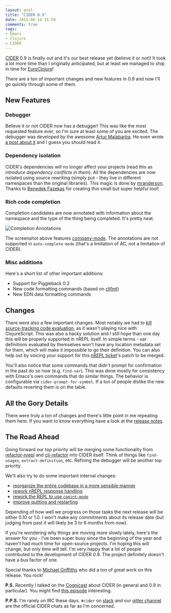 ```yaml
---
layout: post
title: "CIDER 0.9"
date: 2015-06-16 15:59
comments: true
tags:
- Emacs
- Clojure
- CIDER
---
```


[CIDER](https://github.com/clojure-emacs/cider) 0.9 is finally out and
it's our best release yet (believe it or not)! It took a lot
more time than I originally anticipated, but at least we managed to
ship in time for [EuroClojure](http://euroclojure.org)!

There are a ton of important changes and new features in 0.9 and now I'll go
quickly through some of them.

<!--more-->
## New Features

### Debugger

Believe it or not CIDER now has a debugger! This was like
the most requested feature ever, so I'm sure at least some of you are
excited. The debugger was developed by the awesome
[Artur Malabarba](http://endlessparentheses.com). He even wrote
[a post about it](http://endlessparentheses.com/cider-debug-a-visual-interactive-debugger-for-clojure.html)
and I guess you should read it.

### Dependency isolation

CIDER's dependencies will no longer affect your projects (read this as
_introduce dependency conflicts in them_). All the dependencies are
now isolated using source rewriting (simply put - they live in
different namespaces than the original libraries). This magic is done by
[mranderson](https://github.com/benedekfazekas/mranderson). Thanks to
[Benedek Fazekas](https://github.com/benedekfazekas) for creating this
small but super helpful tool!

### Rich code completion

Completion candidates are now annotated with information about the
namespace and the type of the thing being completed. It's pretty neat.

![Completion Annotations](https://raw.githubusercontent.com/clojure-emacs/cider/master/doc/images/completion-annotations.png)

The screenshot above features
[company-mode](http://company-mode.github.io/). The annotations are
not supported in `auto-complete-mode` (that's a limitation of AC, not
a limitation of CIDER).

### Misc additions

Here's a short list of other important additions:

* Support for Piggieback 0.2
* New code formatting commands (based on [cljfmt](https://github.com/weavejester/cljfmt))
* New EDN data formatting commands

## Changes

There were also a few important changes. Most notably we had to
[kill source-tracking code evaluation](https://github.com/clojure-emacs/cider/issues/1088),
as it wasn't playing nice with ClojureScript. This was also a hacky
solution and I still hope than one day this will be properly supported
in nREPL itself. In simple terms - var definitions evaluated by
themselves won't have any location metadata set for them, which will
make it impossible to go their definition.  You can also help out by
voicing your support for this
[nREPL ticket](http://dev.clojure.org/jira/browse/NREPL-59)'s patch to
be merged.

You'll also notice that some commands that didn't prompt for
confirmation in the past do so now (e.g. `find-var`).  This was done mostly for
consistency with Emacs's own commands that do similar things. The
behavior is configurable via `cider-prompt-for-symbol`. If a ton of
people dislike the new defaults reverting them is on the table.

## All the Gory Details

There were truly a ton of changes and there's little point in me
repeating them here. If you want to know everything have a look at the
[release notes](https://github.com/clojure-emacs/cider/releases/tag/v0.9.0).

## The Road Ahead

Going forward our top priority will be merging some functionality from
[refactor-nrepl](https://github.com/clojure-emacs/refactor-nrepl) and
[clj-refactor](https://github.com/clojure-emacs/clj-refactor.el) into
CIDER itself.  Think of things like `find-usages`,
`extract-definition`, etc. Refining the debugger will be another top
priority.

We'll also try to do some important internal changes:

- [reorganize the entire codebase in a more sensible manner](https://github.com/clojure-emacs/cider/issues/1068)
- [rework nREPL response handling](https://github.com/clojure-emacs/cider/issues/1099)
- [rework the REPL to use `comint-mode`](https://github.com/clojure-emacs/cider/issues/709)
- [improve quitting and restarting](https://github.com/clojure-emacs/cider/issues/732)

Depending of how well we progress on those tasks the next release will
be either 0.10 or 1.0. I won't make any commitments about its release
date (but judging from past it will likely be 3 to 6 months from now).

If you're wondering why things are moving more slowly lately, here's
the answer for you - I've been super busy since the beginning of the
year and haven't had much time for open-source projects. I'm hoping
this will change, but only time will tell.  I'm very happy that a lot
of people contributed to the development of CIDER 0.9. The project
definitely doesn't have a bus factor of one.

Special thanks to [Michael Griffiths](https://github.com/cichli) who
did a ton of great work on this release. You rock!

**P.S.** Recently I talked on the
[Cognicast](http://blog.cognitect.com/cognicast) about CIDER (in
general and 0.9 in particular). You might find
[this episode](http://blog.cognitect.com/cognicast/080) interesting.

**P.P.S.** I'm rarely on IRC these days. `#cider` on
  [slack](https://clojurians.slack.com/) and our
  [gitter channel](https://gitter.im/clojure-emacs/cider) are the
  official CIDER chats as far as I'm concerned.
